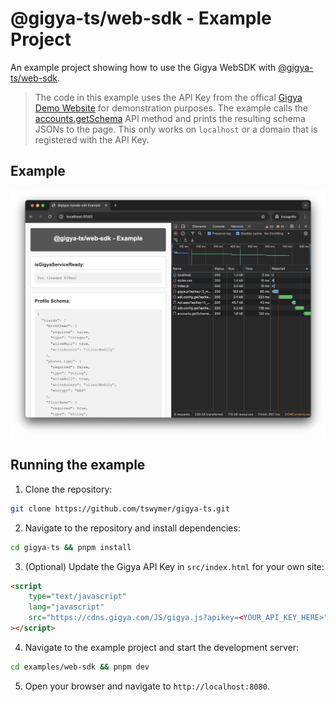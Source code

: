 # @gigya-ts/web-sdk - Example Project

An example project showing how to use the Gigya WebSDK with [@gigya-ts/web-sdk](/packages/web-sdk/README.md).

> The code in this example uses the API Key from the offical [Gigya Demo Website](https://gigyademo.com/) for demonstration purposes. The example calls the [accounts.getSchema](https://help.sap.com/docs/SAP_CUSTOMER_DATA_CLOUD/8b8d6fffe113457094a17701f63e3d6a/4135d4e170b21014bbc5a10ce4041860.html) API method and prints the resulting schema JSONs to the page. This only works on `localhost` or a domain that is registered with the API Key.

## Example

![alt text](/docs/images/web-sdk-example-screenshot.png)

## Running the example

1. Clone the repository:

```bash
git clone https://github.com/tswymer/gigya-ts.git
```

2. Navigate to the repository and install dependencies:

```bash
cd gigya-ts && pnpm install
```

3. (Optional) Update the Gigya API Key in `src/index.html` for your own site:

```html
<script
    type="text/javascript"
    lang="javascript"
    src="https://cdns.gigya.com/JS/gigya.js?apikey=<YOUR_API_KEY_HERE>"
></script>
```

4. Navigate to the example project and start the development server:

```bash
cd examples/web-sdk && pnpm dev
```

5. Open your browser and navigate to `http://localhost:8080`.
